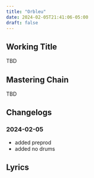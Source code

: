 ```yaml
---
title: "Orbleu"
date: 2024-02-05T21:41:06-05:00
draft: false
---
```


## Working Title

TBD

## Mastering Chain

TBD

## Changelogs

### 2024-02-05

- added preprod
- added no drums

## Lyrics

```

```
